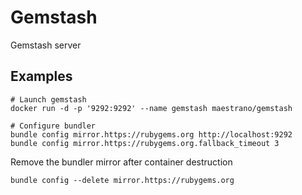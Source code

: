 # Gemstash
Gemstash server

## Examples
```
# Launch gemstash
docker run -d -p '9292:9292' --name gemstash maestrano/gemstash
```

```
# Configure bundler
bundle config mirror.https://rubygems.org http://localhost:9292
bundle config mirror.https://rubygems.org.fallback_timeout 3
```

Remove the bundler mirror after container destruction
```
bundle config --delete mirror.https://rubygems.org
```
